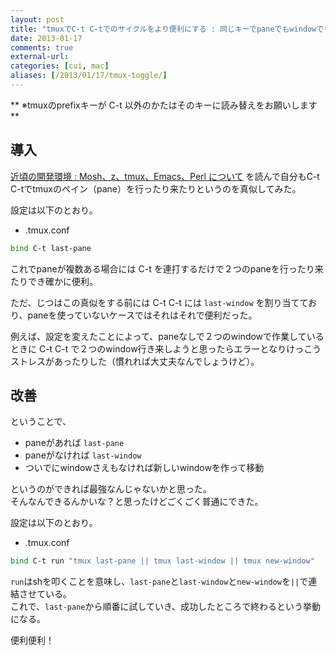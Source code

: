 ```yaml
---
layout: post
title: "tmuxでC-t C-tでのサイクルをより便利にする : 同じキーでpaneでもwindowでも行き来できるようにしてみた"
date: 2013-01-17
comments: true
external-url: 
categories: [cui, mac]
aliases: [/2013/01/17/tmux-toggle/]
---
```


** ※tmuxのprefixキーが C-t 以外のかたはそのキーに読み替えをお願いします **

## 導入

[近頃の開発環境 : Mosh、z、tmux、Emacs、Perl について](http://d.hatena.ne.jp/naoya/20130108/1357630895) を読んで自分もC-t C-tでtmuxのペイン（pane）を行ったり来たりというのを真似してみた。

設定は以下のとおり。

* .tmux.conf

```sh
bind C-t last-pane
```

これでpaneが複数ある場合には C-t を連打するだけで２つのpaneを行ったり来たりでき確かに便利。

ただ、じつはこの真似をする前には C-t C-t には `last-window` を割り当てており、paneを使っていないケースではそれはそれで便利だった。

例えば、設定を変えたことによって、paneなしで２つのwindowで作業しているときに C-t C-t で２つのwindow行き来しようと思ったらエラーとなりけっこうストレスがあったりした（慣れれば大丈夫なんでしょうけど）。

## 改善

ということで、

* paneがあれば `last-pane`
* paneがなければ `last-window`
* ついでにwindowさえもなければ新しいwindowを作って移動

<!-- more -->

というのができれば最強なんじゃないかと思った。  
そんなんできるんかいな？と思ったけどごくごく普通にできた。

設定は以下のとおり。

* .tmux.conf

```sh
bind C-t run "tmux last-pane || tmux last-window || tmux new-window"
```

`run`はshを叩くことを意味し、`last-pane`と`last-window`と`new-window`を`||`で連結させている。  
これで、`last-pane`から順番に試していき、成功したところで終わるという挙動になる。

便利便利！
